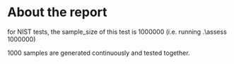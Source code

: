 # About the report

for NIST tests, the sample_size of this test is 1000000 (i.e. running .\assess 1000000) 

1000 samples are generated continuously and tested together.

<!-- (1Mb = 1K Kb = 1000 000 bit) -->
